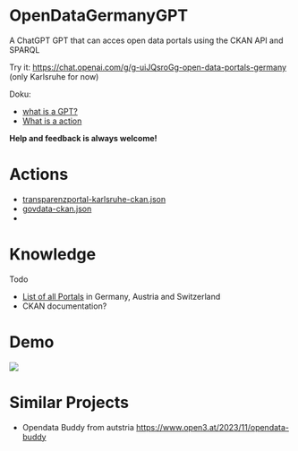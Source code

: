 # OpenDataGermanyGPT
A ChatGPT GPT that can acces open data portals using the CKAN API and SPARQL

Try it: https://chat.openai.com/g/g-uiJQsroGg-open-data-portals-germany 
(only Karlsruhe for now)

Doku:
* [what is a GPT?](https://openai.com/blog/introducing-gpts)
* [ What is a action](https://platform.openai.com/docs/actions)

**Help and feedback is always welcome!**

# Actions
* [transparenzportal-karlsruhe-ckan.json](https://github.com/stefangrotz/OpenDataGermanyGPT/blob/main/actions/transparenzportal-karlsruhe-ckan.json)
* [govdata-ckan.json](https://github.com/stefangrotz/OpenDataGermanyGPT/blob/main/actions/govdata-ckan.json) 
* 
# Knowledge
Todo
* [List of all Portals](https://github.com/stefangrotz/OpenDataGermanyGPT/blob/main/knowledge/portals.md) in Germany, Austria and Switzerland
* CKAN documentation?

# Demo

![](opendata-ka.gif)


# Similar Projects
* Opendata Buddy from autstria https://www.open3.at/2023/11/opendata-buddy
